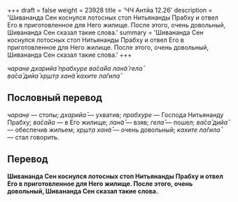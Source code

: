 +++
draft = false
weight = 23928
title = 'ЧЧ Антйа 12.26'
description = 'Шивананда Сен коснулся лотосных стоп Нитьянанды Прабху и отвел Его в приготовленное для Него жилище. После этого, очень довольный, Шивананда Сен сказал такие слова.'
summary = 'Шивананда Сен коснулся лотосных стоп Нитьянанды Прабху и отвел Его в приготовленное для Него жилище. После этого, очень довольный, Шивананда Сен сказал такие слова.'
+++

_чаран̣е дхарийа̄ прабхуре ва̄са̄йа лан̃а̄ гела̄  
ва̄са̄ дийа̄ хр̣шт̣а хан̃а̄ кахите ла̄гила̄_

## Пословный перевод

_чаран̣е_ — стопы; _дхарийа̄_ — ухватив; _прабхуре_ — Господа Нитьянанду Прабху; _ва̄са̄йа_ — в Его жилище; _лан̃а̄_ — взяв; _гела̄_ — пошел; _ва̄са̄_ _дийа̄_ — обеспечив жильем; _хр̣шт̣а_ _хан̃а̄_ — очень довольный; _кахите_ _ла̄гила̄_ — стал говорить.

## Перевод

**Шивананда Сен коснулся лотосных стоп Нитьянанды Прабху и отвел Его в приготовленное для Него жилище. После этого, очень довольный, Шивананда Сен сказал такие слова.**
